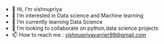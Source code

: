- 👋 Hi, I’m vishnupriya
- 👀 I’m interested in Data science and Machine learning
- 🌱 I’m currently learning Data Science
- 💞️ I’m looking to collaborate on python,data science projects
- 📫 How to reach me : vishnupriyavarrier99@gmail.com
  


<!---
vspn99/vspn99 is a ✨ special ✨ repository because its `README.md` (this file) appears on your GitHub profile.
You can click the Preview link to take a look at your changes.
--->
